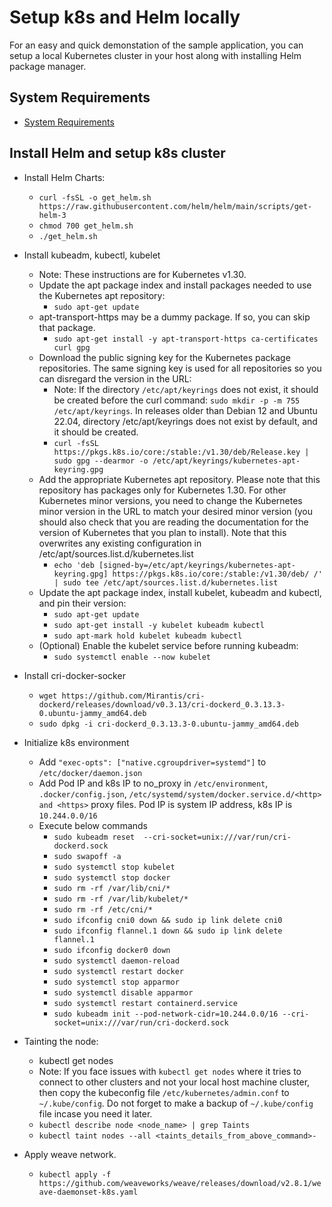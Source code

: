 # Setup k8s and Helm locally
For an easy and quick demonstation of the sample application, you can setup a local Kubernetes cluster in your host along with installing Helm package manager.

## System Requirements
- [System Requirements](system-requirements.md)

## Install Helm and setup k8s cluster

- Install Helm Charts: 
    - `curl -fsSL -o get_helm.sh https://raw.githubusercontent.com/helm/helm/main/scripts/get-helm-3`
    - `chmod 700 get_helm.sh`
    - `./get_helm.sh`

- Install kubeadm, kubectl, kubelet
    - Note: These instructions are for Kubernetes v1.30.
    - Update the apt package index and install packages needed to use the Kubernetes apt repository:
        - `sudo apt-get update`
    - apt-transport-https may be a dummy package. If so, you can skip that package.
        - `sudo apt-get install -y apt-transport-https ca-certificates curl gpg`
    - Download the public signing key for the Kubernetes package repositories. The same signing key is used for all repositories so you can disregard the version in the URL:
        - Note: If the directory `/etc/apt/keyrings` does not exist, it should be created before the curl command: `sudo mkdir -p -m 755 /etc/apt/keyrings`. In releases older than Debian 12 and Ubuntu 22.04, directory /etc/apt/keyrings does not exist by default, and it should be created.
        - `curl -fsSL https://pkgs.k8s.io/core:/stable:/v1.30/deb/Release.key | sudo gpg --dearmor -o /etc/apt/keyrings/kubernetes-apt-keyring.gpg`
    - Add the appropriate Kubernetes apt repository. Please note that this repository has packages only for Kubernetes 1.30. For other Kubernetes minor versions, you need to change the Kubernetes minor version in the URL to match your desired minor version (you should also check that you are reading the documentation for the version of Kubernetes that you plan to install). Note that this overwrites any existing configuration in /etc/apt/sources.list.d/kubernetes.list
        - `echo 'deb [signed-by=/etc/apt/keyrings/kubernetes-apt-keyring.gpg] https://pkgs.k8s.io/core:/stable:/v1.30/deb/ /' | sudo tee /etc/apt/sources.list.d/kubernetes.list`
    - Update the apt package index, install kubelet, kubeadm and kubectl, and pin their version:
        - `sudo apt-get update`
        - `sudo apt-get install -y kubelet kubeadm kubectl`
        - `sudo apt-mark hold kubelet kubeadm kubectl`
    - (Optional) Enable the kubelet service before running kubeadm:
        - `sudo systemctl enable --now kubelet`

- Install cri-docker-socker 
    - `wget https://github.com/Mirantis/cri-dockerd/releases/download/v0.3.13/cri-dockerd_0.3.13.3-0.ubuntu-jammy_amd64.deb`
    - `sudo dpkg -i cri-dockerd_0.3.13.3-0.ubuntu-jammy_amd64.deb`

- Initialize k8s environment
    - Add `"exec-opts": ["native.cgroupdriver=systemd"]` to `/etc/docker/daemon.json`
    - Add Pod IP and k8s IP to no_proxy in `/etc/environment`, `.docker/config.json`, `/etc/systemd/system/docker.service.d/<http> and <https>` proxy files. Pod IP is system IP address, k8s IP is `10.244.0.0/16`
    - Execute below commands
        - `sudo kubeadm reset  --cri-socket=unix:///var/run/cri-dockerd.sock`
        - `sudo swapoff -a`
        - `sudo systemctl stop kubelet`
        - `sudo systemctl stop docker`
        - `sudo rm -rf /var/lib/cni/*`
        - `sudo rm -rf /var/lib/kubelet/*`
        - `sudo rm -rf /etc/cni/*`
        - `sudo ifconfig cni0 down && sudo ip link delete cni0`
        - `sudo ifconfig flannel.1 down && sudo ip link delete flannel.1`
        - `sudo ifconfig docker0 down`
        - `sudo systemctl daemon-reload`
        - `sudo systemctl restart docker`
        - `sudo systemctl stop apparmor`
        - `sudo systemctl disable apparmor`
        - `sudo systemctl restart containerd.service`
        - `sudo kubeadm init --pod-network-cidr=10.244.0.0/16 --cri-socket=unix:///var/run/cri-dockerd.sock`

- Tainting the node: 
    - kubectl get nodes
    - Note: If you face issues with `kubectl get nodes` where it tries to connect to other clusters and not your local host machine cluster, then copy the kubeconfig file `/etc/kubernetes/admin.conf` to `~/.kube/config`. Do not forget to make a backup of  `~/.kube/config` file incase you need it later.
    - `kubectl describe node <node_name> | grep Taints`
    - `kubectl taint nodes --all <taints_details_from_above_command>-`

- Apply weave network.
    - `kubectl apply -f https://github.com/weaveworks/weave/releases/download/v2.8.1/weave-daemonset-k8s.yaml`